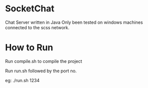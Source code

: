 # SocketChat
  Chat Server written in Java
  Only been tested on windows machines connected to the scss network.

# How to Run

  Run compile.sh to compile the project

  Run run.sh followed by the port no. 

  eg: ./run.sh 1234
